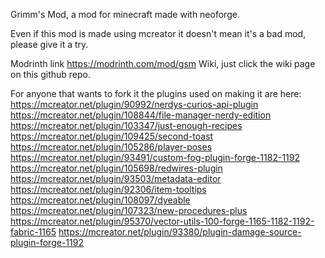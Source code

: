 Grimm's Mod, a mod for minecraft made with neoforge.

Even if this mod is made using mcreator it doesn't mean it's a bad mod, please give it a try.

Modrinth link https://modrinth.com/mod/gsm
Wiki, just click the wiki page on this github repo.


For anyone that wants to fork it the plugins used on making it are here:
https://mcreator.net/plugin/90992/nerdys-curios-api-plugin
https://mcreator.net/plugin/108844/file-manager-nerdy-edition
https://mcreator.net/plugin/103347/just-enough-recipes
https://mcreator.net/plugin/109425/second-toast
https://mcreator.net/plugin/105286/player-poses
https://mcreator.net/plugin/93491/custom-fog-plugin-forge-1182-1192
https://mcreator.net/plugin/105698/redwires-plugin
https://mcreator.net/plugin/93503/metadata-editor
https://mcreator.net/plugin/92306/item-tooltips
https://mcreator.net/plugin/108097/dyeable
https://mcreator.net/plugin/107323/new-procedures-plus
https://mcreator.net/plugin/95370/vector-utils-100-forge-1165-1182-1192-fabric-1165
https://mcreator.net/plugin/93380/plugin-damage-source-plugin-forge-1192